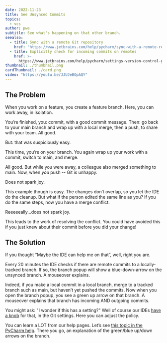```yaml
---
date: 2022-11-23
title: See Unsynced Commits
topics:
  - vcs
author: pwe
subtitle: See what's happening on that other branch.
seealso:
  - title: Sync with a remote Git repository
    href: "https://www.jetbrains.com/help/pycharm/sync-with-a-remote-repository.html"
  - title: Explicitly check for incoming commits on remotes
    href: >-
      https://www.jetbrains.com/help/pycharm/settings-version-control-git.html#66be8a1d
thumbnail: ./thumbnail.png
cardThumbnail: ./card.png
video: "https://youtu.be/JJUJeBOpAQY"
---
```


## The Problem

When you work on a feature, you create a feature branch.
Here, you can work away, in isolation.

You’re finished, you: commit, with a good commit message.
Then: go back to your main branch and wrap up with a local merge, then a push, to share with your team.
All good.

But: that was suspiciously easy.

This time, you’re on your branch.
You again wrap up your work with a commit, switch to main, and merge.

All good.
But while you were away, a colleague also merged something to main.
Now, when _you_ push -- Git is unhappy.

Does not spark joy.

This example though is easy.
The changes don’t overlap, so you let the IDE do the cleanup.
But what if the person edited the same line as you?
If you do the same steps, now you have a merge conflict.

Reeeeeally...does not spark joy.

This leads to the work of resolving the conflict.
You could have avoided this if you just knew about their commit before you did your change!

## The Solution

If you thought “Maybe the IDE can help me on that”, well, right you are.

Every 20 minutes the IDE checks if there are remote commits to a locally-tracked branch.
If so, the branch popup will show a blue-down-arrow on the unsynced branch.
A mouseover explains.

Indeed, if you make a local commit in a local branch, merge to a tracked branch such as main, but haven’t yet pushed the commits.
Now when you open the branch popup, you see a green up arrow on that branch.
A mouseover explains that branch has incoming AND outgoing commits.

You might ask: "I wonder if this has a setting?"
Well of course our IDEs [have a knob](https://www.jetbrains.com/help/pycharm/settings-version-control-git.html#66be8a1d) for that, in the Git settings.
Here you can adjust the policy.

You can learn a LOT from our help pages. Let’s see [this topic in the PyCharm help](https://www.jetbrains.com/help/pycharm/sync-with-a-remote-repository.html).
There you go, an explanation of the green/blue up/down arrows on the branch.
